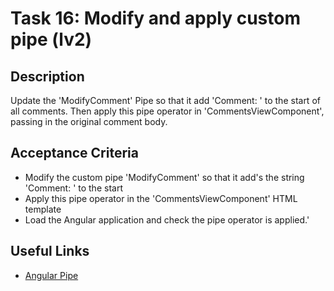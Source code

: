 # Task 16: Modify and apply custom pipe (lv2)

## Description
Update the 'ModifyComment' Pipe so that it add 'Comment: ' to the start of all comments. Then apply this pipe 
operator in 'CommentsViewComponent', passing in the original comment body.

## Acceptance Criteria
- Modify the custom pipe 'ModifyComment' so that it add's the string 'Comment: ' to the start
- Apply this pipe operator in the 'CommentsViewComponent' HTML template
- Load the Angular application and check the pipe operator is applied.' 


## Useful Links
- [Angular Pipe](https://angular.dev/api/core/Pipe#)

